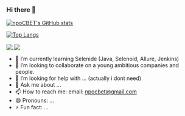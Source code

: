 ### Hi there 👋

[![npoCBET's GitHub stats](https://github-readme-stats.vercel.app/api?username=npocbet)](https://github.com/npocbet/github-readme-stats)

[![Top Langs](https://github-readme-stats.vercel.app/api/top-langs/?username=npocbet&layout=compact)](https://github.com/npocbet/npocbet)

<a href="https://github.com/npocbet/qaguru_13">
  <img align="center" src="https://github-readme-stats.vercel.app/api/pin/?username=npocbet&repo=qaguru_13" />
</a>
<a href="https://github.com/npocbet/Flask-project-for-yandex-lyceum">
  <img align="center" src="https://github-readme-stats.vercel.app/api/pin/?username=npocbet&repo=Flask-project-for-yandex-lyceum" />
</a>

- 🌱 I’m currently learning Selenide (Java, Selenoid, Allure, Jenkins)
- 👯 I’m looking to collaborate on а young ambitious companies and people.
- 🤔 I’m looking for help with ... (actually i dont need) 
- 💬 Ask me about ... 
- 📫 How to reach me: email: npocbet@gmail.com
- 😄 Pronouns: ...
- ⚡ Fun fact: ...
